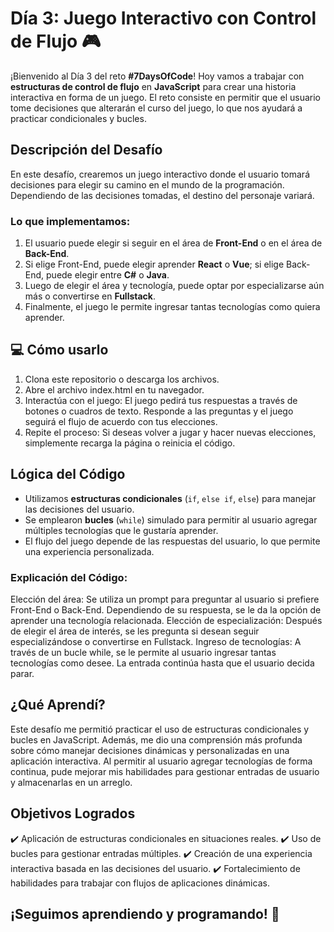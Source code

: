 # Día 3: Juego Interactivo con Control de Flujo 🎮

¡Bienvenido al Día 3 del reto **#7DaysOfCode**! Hoy vamos a trabajar con **estructuras de control de flujo** en **JavaScript** para crear una historia interactiva en forma de un juego. El reto consiste en permitir que el usuario tome decisiones que alterarán el curso del juego, lo que nos ayudará a practicar condicionales y bucles.

## Descripción del Desafío

En este desafío, crearemos un juego interactivo donde el usuario tomará decisiones para elegir su camino en el mundo de la programación. Dependiendo de las decisiones tomadas, el destino del personaje variará.

### Lo que implementamos:
1. El usuario puede elegir si seguir en el área de **Front-End** o en el área de **Back-End**.
2. Si elige Front-End, puede elegir aprender **React** o **Vue**; si elige Back-End, puede elegir entre **C#** o **Java**.
3. Luego de elegir el área y tecnología, puede optar por especializarse aún más o convertirse en **Fullstack**.
4. Finalmente, el juego le permite ingresar tantas tecnologías como quiera aprender.

## 💻 Cómo usarlo
1. Clona este repositorio o descarga los archivos.
2. Abre el archivo index.html en tu navegador.
3. Interactúa con el juego:
El juego pedirá tus respuestas a través de botones o cuadros de texto. Responde a las preguntas y el juego seguirá el flujo de acuerdo con tus elecciones.
4. Repite el proceso: Si deseas volver a jugar y hacer nuevas elecciones, simplemente recarga la página o reinicia el código.

## Lógica del Código

- Utilizamos **estructuras condicionales** (`if`, `else if`, `else`) para manejar las decisiones del usuario.
- Se emplearon **bucles** (`while`) simulado para permitir al usuario agregar múltiples tecnologías que le gustaría aprender.
- El flujo del juego depende de las respuestas del usuario, lo que permite una experiencia personalizada.

### Explicación del Código:
Elección del área: Se utiliza un prompt para preguntar al usuario si prefiere Front-End o Back-End. Dependiendo de su respuesta, se le da la opción de aprender una tecnología relacionada.
Elección de especialización: Después de elegir el área de interés, se les pregunta si desean seguir especializándose o convertirse en Fullstack.
Ingreso de tecnologías: A través de un bucle while, se le permite al usuario ingresar tantas tecnologías como desee. La entrada continúa hasta que el usuario decida parar.
## ¿Qué Aprendí?
Este desafío me permitió practicar el uso de estructuras condicionales y bucles en JavaScript. Además, me dio una comprensión más profunda sobre cómo manejar decisiones dinámicas y personalizadas en una aplicación interactiva. Al permitir al usuario agregar tecnologías de forma continua, pude mejorar mis habilidades para gestionar entradas de usuario y almacenarlas en un arreglo.

## Objetivos Logrados
✔️ Aplicación de estructuras condicionales en situaciones reales.
✔️ Uso de bucles para gestionar entradas múltiples.
✔️ Creación de una experiencia interactiva basada en las decisiones del usuario.
✔️ Fortalecimiento de habilidades para trabajar con flujos de aplicaciones dinámicas.


## ¡Seguimos aprendiendo y programando! 🚀